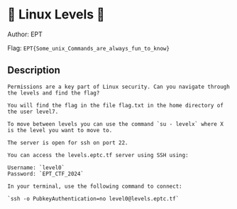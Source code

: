 # 👶 Linux Levels 👶
Author: EPT

Flag: `EPT{Some_unix_Commands_are_always_fun_to_know}`
## Description
```
Permissions are a key part of Linux security. Can you navigate through the levels and find the flag?

You will find the flag in the file flag.txt in the home directory of the user level7.

To move between levels you can use the command `su - levelx` where X is the level you want to move to.

The server is open for ssh on port 22.

You can access the levels.eptc.tf server using SSH using:

Username: `level0`
Password: `EPT_CTF_2024`

In your terminal, use the following command to connect:

`ssh -o PubkeyAuthentication=no level0@levels.eptc.tf`
```


